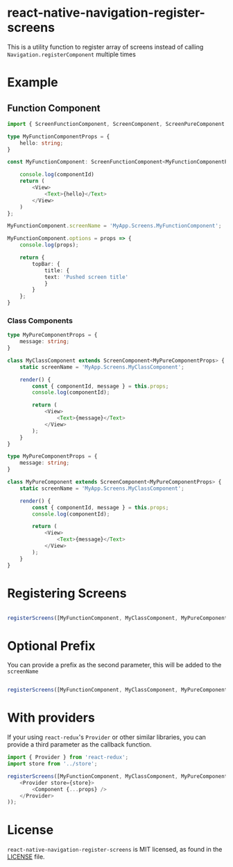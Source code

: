 # react-native-navigation-register-screens

This is a utility function to register array of screens instead of calling `Navigation.registerComponent` multiple times

# Example

## Function Component
```ts
import { ScreenFunctionComponent, ScreenComponent, ScreenPureComponent } from 'react-native-navigation-register-screens';

type MyFunctionComponentProps = {
    hello: string;
}

const MyFunctionComponent: ScreenFunctionComponent<MyFunctionComponentProps> = function ({ hello, componentId }) {

    console.log(componentId)
    return (
        <View>
            <Text>{hello}</Text>
        </View>
    )
};

MyFunctionComponent.screenName = 'MyApp.Screens.MyFunctionComponent';

MyFunctionComponent.options = props => {
    console.log(props);

    return {
        topBar: {
            title: {
            text: 'Pushed screen title'
            }
        }
    };
}
```

### Class Components
```ts
type MyPureComponentProps = {
    message: string;
}

class MyClassComponent extends ScreenComponent<MyPureComponentProps> {
    static screenName = 'MyApp.Screens.MyClassComponent';

    render() {
        const { componentId, message } = this.props;
        console.log(componentId);

        return (
            <View>
                <Text>{message}</Text>
            </View>
        );
    }
}

type MyPureComponentProps = {
    message: string;
}

class MyPureComponent extends ScreenComponent<MyPureComponentProps> {
    static screenName = 'MyApp.Screens.MyClassComponent';

    render() {
        const { componentId, message } = this.props;
        console.log(componentId);

        return (
            <View>
                <Text>{message}</Text>
            </View>
        );
    }
}

```

# Registering Screens
```ts

registerScreens([MyFunctionComponent, MyClassComponent, MyPureComponent]);

```

# Optional Prefix
You can provide a prefix as the second parameter, this will be added to the `screenName`

```ts

registerScreens([MyFunctionComponent, MyClassComponent, MyPureComponent], 'ACME');

```

# With providers
If your using `react-redux`'s `Provider` or other similar libraries, you can provide a third parameter as the callback function.
```ts
import { Provider } from 'react-redux';
import store from '../store';

registerScreens([MyFunctionComponent, MyClassComponent, MyPureComponent], 'ACME', Component => props => (
    <Provider store={store}>
        <Component {...props} />
    </Provider>
));

```

# License
`react-native-navigation-register-screens` is MIT licensed, as found in the [LICENSE](https://github.com/karlmarxlopez/react-native-navigation-register-screens/blob/master/LICENSE) file.